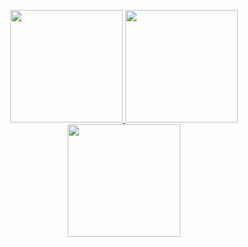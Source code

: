 <p align="center">
<a href="https://github.com/ajiybaibb">
  <img height="180em" src="https://github-readme-stats.vercel.app/api?username=ajiybaibb&show_icons=true&theme=algolia&include_all_commits=true&count_private=true"/>
  <img height="180em" src="https://github-readme-stats-eight-theta.vercel.app/api/top-langs/?username=ajiybaibb&layout=compact&langs_count=8&theme=algolia"/>
  <img height="180em" src="https://github-readme-stats.vercel.app/api/top-langs/?username=ajiybaibb&layout=compact&langs_count=8&theme=algolia"/>
</a>
</p>
